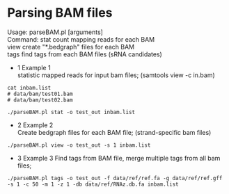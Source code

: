 
# Parsing BAM files

Usage: parseBAM.pl <command> [arguments]    
Command: stat   count mapping reads for each BAM    
         view   create "*.bedgraph" files for each BAM    
         tags   find tags from each BAM files (sRNA candidates)    
         
* 1 Example 1    
    statistic mapped reads for input bam files; (samtools view -c in.bam)
    
```
cat inbam.list
# data/bam/test01.bam
# data/bam/test02.bam

./parseBAM.pl stat -o test_out inbam.list    
```    

* 2 Example 2  
    Create bedgraph files for each BAM file; (strand-specific bam files)
    
```
./parseBAM.pl view -o test_out -s 1 inbam.list
```

* 3 Example 3
    Find tags from BAM file, merge multiple tags from all bam files;
    
```
./parseBAM.pl tags -o test_out -f data/ref/ref.fa -g data/ref/ref.gff -s 1 -c 50 -m 1 -z 1 -db data/ref/RNAz.db.fa inbam.list 
```
